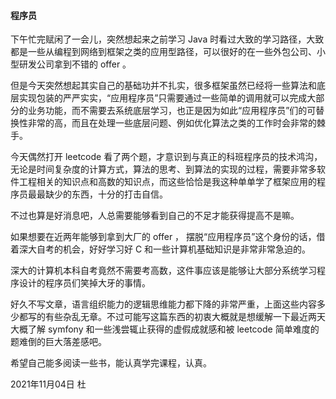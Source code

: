 #### 程序员

下午忙完赋闲了一会儿，突然想起来之前学习 Java 时看过大致的学习路径，大致都是一些从编程到网络到框架之类的应用型路径，可以很好的在一些外包公司、小型研发公司拿到不错的 offer 。

但是今天突然想起其实自己的基础功并不扎实，很多框架虽然已经将一些算法和底层实现包装的严严实实，“应用程序员”只需要通过一些简单的调用就可以完成大部分的业务功能，而不需要去系统底层学习，也正是因为如此“应用程序员”们的可替换性非常的高，而且在处理一些底层问题、例如优化算法之类的工作时会非常的棘手。

今天偶然打开 leetcode 看了两个题，才意识到与真正的科班程序员的技术鸿沟，无论是时间复杂度的计算方式，算法的思考、到算法的实现的过程，需要非常多软件工程相关的知识点和高数的知识点，而这些恰恰是我这种单单学了框架应用的程序员最最缺少的东西，十分的打击自信。

不过也算是好消息吧，人总需要能够看到自己的不足才能获得提高不是嘛。

如果想要在近两年能够到拿到大厂的 offer ， 摆脱“应用程序员”这个身份的话，借着深大自考的机会，好好学习好 C 和一些计算机基础知识是非常非常急迫的。

深大的计算机本科自考竟然不需要考高数，这件事应该是能够让大部分系统学习程序设计的程序员们笑掉大牙的事情。

好久不写文章，语言组织能力的逻辑思维能力都下降的非常严重，上面这些内容多少都写的有些杂乱无章。不过可能写这篇东西的初衷大概就是想缓解一下最近两天大概了解 symfony 和一些浅尝辄止获得的虚假成就感和被 leetcode 简单难度的题难倒的巨大落差感吧。

希望自己能多阅读一些书，能认真学完课程，认真。

2021年11月04日 杜 